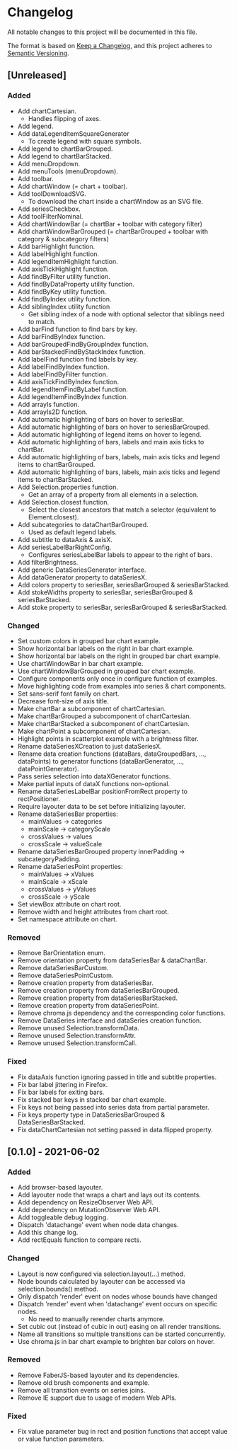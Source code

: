 # Changelog

All notable changes to this project will be documented in this file.

The format is based on [Keep a Changelog](https://keepachangelog.com/en/1.0.0/),
and this project adheres to [Semantic Versioning](https://semver.org/spec/v2.0.0.html).

## [Unreleased]

### Added

- Add chartCartesian.
  - Handles flipping of axes.
- Add legend.
- Add dataLegendItemSquareGenerator
  - To create legend with square symbols.
- Add legend to chartBarGrouped.
- Add legend to chartBarStacked.
- Add menuDropdown.
- Add menuTools (menuDropdown).
- Add toolbar.
- Add chartWindow (= chart + toolbar).
- Add toolDownloadSVG.
  - To download the chart inside a chartWindow as an SVG file.
- Add seriesCheckbox.
- Add toolFilterNominal.
- Add chartWindowBar (= chartBar + toolbar with category filter)
- Add chartWindowBarGrouped (= chartBarGrouped + toolbar with category & subcategory filters)
- Add barHighlight function.
- Add labelHighlight function.
- Add legendItemHighlight function.
- Add axisTickHighlight function.
- Add findByFilter utility function.
- Add findByDataProperty utility function.
- Add findByKey utility function.
- Add findByIndex utility function.
- Add siblingIndex utility function
  - Get sibling index of a node with optional selector that siblings need to match.
- Add barFind function to find bars by key.
- Add barFindByIndex function.
- Add barGroupedFindByGroupIndex function.
- Add barStackedFindByStackIndex function.
- Add labelFind function find labels by key.
- Add labelFindByIndex function.
- Add labelFindByFilter function.
- Add axisTickFindByIndex function.
- Add legendItemFindByLabel function.
- Add legendItemFindByIndex function.
- Add arrayIs function.
- Add arrayIs2D function.
- Add automatic highlighting of bars on hover to seriesBar.
- Add automatic highlighting of bars on hover to seriesBarGrouped.
- Add automatic highlighting of legend items on hover to legend.
- Add automatic highlighting of bars, labels and main axis ticks to chartBar.
- Add automatic highlighting of bars, labels, main axis ticks and legend items to chartBarGrouped.
- Add automatic highlighting of bars, labels, main axis ticks and legend items to chartBarStacked.
- Add Selection.properties function.
  - Get an array of a property from all elements in a selection.
- Add Selection.closest function.
  - Select the closest ancestors that match a selector (equivalent to Element.closest).
- Add subcategories to dataChartBarGrouped.
  - Used as default legend labels.
- Add subtitle to dataAxis & axisX.
- Add seriesLabelBarRightConfig.
  - Configures seriesLabelBar labels to appear to the right of bars.
- Add filterBrightness.
- Add generic DataSeriesGenerator interface.
- Add dataGenerator property to dataSeriesX.
- Add colors property to seriesBar, seriesBarGrouped & seriesBarStacked.
- Add stokeWidths property to seriesBar, seriesBarGrouped & seriesBarStacked.
- Add stoke property to seriesBar, seriesBarGrouped & seriesBarStacked.

### Changed

- Set custom colors in grouped bar chart example.
- Show horizontal bar labels on the right in bar chart example.
- Show horizontal bar labels on the right in grouped bar chart example.
- Use chartWindowBar in bar chart example.
- Use chartWindowBarGrouped in grouped bar chart example.
- Configure components only once in configure function of examples.
- Move highlighting code from examples into series & chart components.
- Set sans-serif font family on chart.
- Decrease font-size of axis title.
- Make chartBar a subcomponent of chartCartesian.
- Make chartBarGrouped a subcomponent of chartCartesian.
- Make chartBarStacked a subcomponent of chartCartesian.
- Make chartPoint a subcomponent of chartCartesian.
- Highlight points in scatterplot example with a brightness filter.
- Rename dataSeriesXCreation to just dataSeriesX.
- Rename data creation functions (dataBars, dataGroupedBars, ..., dataPoints) to generator functions (dataBarGenerator, ..., dataPointGenerator).
- Pass series selection into dataXGenerator functions.
- Make partial inputs of dataX functions non-optional.
- Rename dataSeriesLabelBar positionFromRect property to rectPositioner.
- Require layouter data to be set before initializing layouter.
- Rename dataSeriesBar properties:
  - mainValues → categories
  - mainScale → categoryScale
  - crossValues → values
  - crossScale → valueScale
- Rename dataSeriesBarGrouped property innerPadding → subcategoryPadding.
- Rename dataSeriesPoint properties:
  - mainValues → xValues
  - mainScale → xScale
  - crossValues → yValues
  - crossScale → yScale
- Set viewBox attribute on chart root.
- Remove width and height attributes from chart root.
- Set namespace attribute on chart.

### Removed

- Remove BarOrientation enum.
- Remove orientation property from dataSeriesBar & dataChartBar.
- Remove dataSeriesBarCustom.
- Remove dataSeriesPointCustom.
- Remove creation property from dataSeriesBar.
- Remove creation property from dataSeriesBarGrouped.
- Remove creation property from dataSeriesBarStacked.
- Remove creation property from dataSeriesPoint.
- Remove chroma.js dependency and the corresponding color functions.
- Remove DataSeries interface and dataSeries creation function.
- Remove unused Selection.transformData.
- Remove unused Selection.transformAttr.
- Remove unused Selection.transformCall.

### Fixed

- Fix dataAxis function ignoring passed in title and subtitle properties.
- Fix bar label jittering in Firefox.
- Fix bar labels for exiting bars.
- Fix stacked bar keys in stacked bar chart example.
- Fix keys not being passed into series data from partial parameter.
- Fix keys property type in DataSeriesBarGrouped & DataSeriesBarStacked.
- Fix dataChartCartesian not setting passed in data.flipped property.

## [0.1.0] - 2021-06-02

### Added

- Add browser-based layouter.
- Add layouter node that wraps a chart and lays out its contents.
- Add dependency on ResizeObserver Web API.
- Add dependency on MutationObserver Web API.
- Add toggleable debug logging.
- Dispatch 'datachange' event when node data changes.
- Add this change log.
- Add rectEquals function to compare rects.

### Changed

- Layout is now configured via selection.layout(...) method.
- Node bounds calculated by layouter can be accessed via selection.bounds() method.
- Only dispatch 'render' event on nodes whose bounds have changed
- Dispatch 'render' event when 'datachange' event occurs on specific nodes.
  - No need to manually rerender charts anymore.
- Set cubic out (instead of cubic in out) easing on all render transitions.
- Name all transitions so multiple transitions can be started concurrently.
- Use chroma.js in bar chart example to brighten bar colors on hover.

### Removed

- Remove FaberJS-based layouter and its dependencies.
- Remove old brush components and example.
- Remove all transition events on series joins.
- Remove IE support due to usage of modern Web APIs.

### Fixed

- Fix value parameter bug in rect and position functions that accept value or value function parameters.
